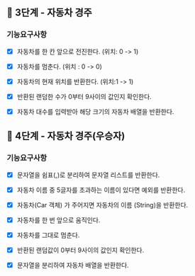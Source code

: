 ## 🚀 3단계 - 자동차 경주

### 기능요구사항

- [x]  자동차를 한 칸 앞으로 전진한다. (위치: 0 -> 1)
- [x]  자동차를 멈춘다. (위치 : 0 -> 0)
- [x]  자동차의 현재 위치를 반환한다. (위치:1 -> 1)
- [x]  반환된 랜덤한 수가 0부터 9사이의 값인지 확인한다.
- [x]  자동차 대수를 입력받아 해당 크기의 자동차 배열을 반환한다.


## 🚀 4단계 - 자동차 경주(우승자)  

### 기능요구사항

- [x]  문자열을 쉼표(,)로 분리하여 문자열 리스트를 반환한다.
- [x]  자동차 이름 중 5글자를 초과하는 이름이 있다면 예외를 반환한다.
- [x]  자동차(Car 객체) 가 주어지면 자동차의 이름 (String)을 반환한다.
- [x]  자동차를 한 번 앞으로 움직인다.
- [x]  자동차를 그대로 멈춘다.
- [x]  반환된 랜덤값이 0부터 9사이의 값인지 확인한다.
- [x]  문자열을 분리하여 자동차 배열을 반환한다.

